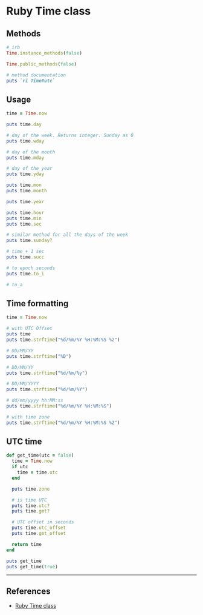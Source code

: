 # Ruby Time class

## Methods

~~~ruby
# irb
Time.instance_methods(false)

Time.public_methods(false)

# method documentation
puts `ri Time#utc`
~~~

## Usage

~~~ruby
time = Time.now

puts time.day

# day of the week. Returns integer. Sunday as 0
puts time.wday

# day of the month
puts time.mday

# day of the year
puts time.yday

puts time.mon
puts time.month

puts time.year

puts time.hour
puts time.min
puts time.sec

# similar method for all the days of the week
puts time.sunday?

# time + 1 sec
puts time.succ

# to epoch seconds
puts time.to_i

# to_a
~~~

## Time formatting

~~~ruby
time = Time.now

# with UTC Offset
puts time
puts time.strftime("%d/%m/%Y %H:%M:%S %z")

# DD/MM/YY
puts time.strftime("%D")

# DD/MM/YY
puts time.strftime("%d/%m/%y")

# DD/MM/YYYY
puts time.strftime("%d/%m/%Y")

# dd/mm/yyyy hh:MM:ss
puts time.strftime("%d/%m/%Y %H:%M:%S")

# with time zone
puts time.strftime("%d/%m/%Y %H:%M:%S %Z")
~~~

## UTC time

~~~ruby
def get_time(utc = false)
  time = Time.now
  if utc
    time = time.utc
  end

  puts time.zone

  # is time UTC
  puts time.utc?
  puts time.gmt?

  # UTC offset in seconds
  puts time.utc_offset
  puts time.gmt_offset

  return time
end

puts get_time
puts get_time(true)
~~~

---

## References

* [Ruby Time class](http://rubylearning.com/satishtalim/ruby_time_class.html)
